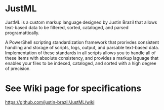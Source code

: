 # JustML

JustML is a custom markup language designed by Justin Brazil that allows text-based data to be filtered, sorted, cataloged, and parsed programattically.

A PowerShell scripting standardization framework that prorivdes consistent handling and storage of scripts, logs, output, and parsable text-based data.  Implementation of these standards in all scripts allows you to handle all of these items with absolute consistency, and provides a markup laguage that enables your files to be indexed, cataloged, and sorted with a high degree of precision.

# See Wiki page for specifications
https://github.com/justin-brazil/JustML/wiki
